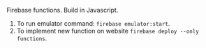 Firebase functions. Build in Javascript.
1. To run emulator command: ```firebase emulator:start```.
2. To implement new function on website ```firebase deploy --only functions```.